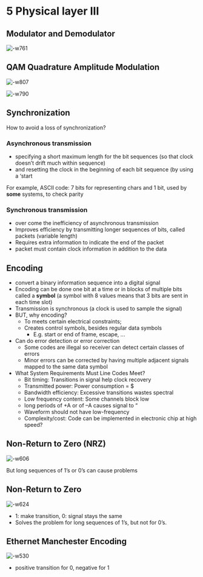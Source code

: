 # 5 Physical layer III

## Modulator and Demodulator

![-w761](media/15504268097411/15504269555740.jpg)


## QAM Quadrature Amplitude Modulation

![-w807](media/15504268097411/15504271444287.jpg)

![-w790](media/15504268097411/15504271567327.jpg)


## Synchronization

How to avoid a loss of synchronization?
### Asynchronous transmission

- specifying a short maximum length for the bit sequences (so that clock doesn’t drift much within sequence)
- and resetting the clock in the beginning of each bit sequence (by using a ‘start 

For example, ASCII code: 7 bits for representing chars and 1 bit, used by **some** systems, to check parity

### Synchronous transmission

- over come the inefficiency of asynchronous transmission 
- Improves efficiency by transmitting longer sequences of bits, called packets (variable length)
- Requires extra information to indicate the end of the packet
- packet must contain clock information in addition to the data

## Encoding  

- convert a binary information sequence into a digital signal
- Encoding can be done one bit at a time or in blocks of multiple bits called a **symbol** (a symbol with 8 values means that 3 bits are sent in each time slot)
- Transmission is synchronous (a clock is used to sample the signal)
- BUT, why encoding?
    - To meets certain electrical constraints;
    - Creates control symbols, besides regular data symbols
        - E.g. start or end of frame, escape, ...
- Can do error detection or error correction
    - Some codes are illegal so receiver can detect certain classes of errors
    - Minor errors can be corrected by having multiple adjacent signals mapped to the same data symbol
- What System Requirements Must Line Codes Meet?
    - Bit timing: Transitions in signal help clock recovery
    - Transmitted power: Power consumption = $
    - Bandwidth efficiency: Excessive transitions wastes spectral 
    - Low frequency content: Some channels block low 
    - long periods of +A or of –A causes signal to “
    - Waveform should not have low-frequency 
    - Complexity/cost: Code can be implemented in electronic chip at high speed?

## Non-Return to Zero (NRZ)

![-w606](media/15504268097411/15504322081338.jpg)

But long sequences of 1’s or 0’s can cause problems

## Non-Return to Zero 

![-w624](media/15504268097411/15504323527452.jpg)

- 1: make transition, 0: signal stays the same
- Solves the problem for long sequences of 1’s, but not for 0’s.

## Ethernet Manchester Encoding

![-w530](media/15504268097411/15504324520593.jpg)

- positive transition for 0, negative for 1




